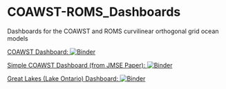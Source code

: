 # COAWST-ROMS_Dashboards
Dashboards for the COAWST and ROMS curvilinear orthogonal grid ocean models

[COAWST Dashboard: ![Binder](https://binder.pangeo.io/badge_logo.svg)](https://binder.pangeo.io/v2/gh/reproducible-notebooks/COAWST-ROMS_Dashboards.git/master?filepath=COAWST_Dashboard.ipynb)

[Simple COAWST Dashboard (from JMSE Paper): ![Binder](https://binder.pangeo.io/badge_logo.svg)](https://binder.pangeo.io/v2/gh/reproducible-notebooks/COAWST-ROMS_Dashboards.git/master?filepath=COAWST_Simple_Dashboard.ipynb)

[Great Lakes (Lake Ontario) Dashboard: ![Binder](https://binder.pangeo.io/badge_logo.svg)](https://binder.pangeo.io/v2/gh/reproducible-notebooks/COAWST-ROMS_Dashboards.git/master?filepath=GreatLakes_Dashboard.ipynb)
